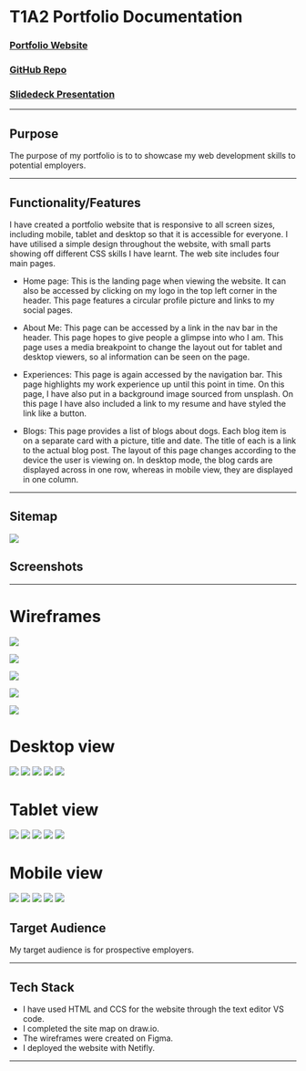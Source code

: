 # T1A2 Portfolio Documentation

### [Portfolio Website](https://incredible-chebakia-62a0d5.netlify.app)

### [GitHub Repo](https://github.com/Coder-Nicki/NicoleHulett_T1A2)

### [Slidedeck Presentation](https://youtu.be/UNmaJwRfl-8)

***

## Purpose
The purpose of my portfolio is to to showcase my web development skills to potential employers.

***

## Functionality/Features
I have created a portfolio website that is responsive to all screen sizes, including mobile, tablet and desktop so that it is accessible for everyone. I have utilised a simple design throughout the website, with small parts showing off different CSS skills I have learnt. The web site includes four main pages.

- Home page: This is the landing page when viewing the website. It can also be accessed by clicking on my logo in the top left corner in the header. This page features a circular profile picture and links to my social pages.

- About Me: This page can be accessed by a link in the nav bar in the header. This page hopes to give people a glimpse into who I am. This page uses a media breakpoint to change the layout out for tablet and desktop viewers, so al information can be seen on the page.

- Experiences: This page is again accessed by the navigation bar. This page highlights my work experience up until this point in time. On this page, I have also put in a background image sourced from unsplash. On this page I have also included a link to my resume and have styled the link like a button.

- Blogs: This page provides a list of blogs about dogs. Each blog item is on a separate card with a picture, title and date. The title of each is a link to the actual blog post. The layout of this page changes according to the device the user is viewing on. In desktop mode, the blog cards are displayed across in one row, whereas in mobile view, they are displayed in one column.

***

## Sitemap

![](docs/wireframes/portfolioSitemap.drawio(2).png)

## Screenshots

***

# Wireframes

![](docs/wireframes/main.png)

![](docs/wireframes/about-me.png)

![](socs/wireframes/experience.png)

![](docs/wireframes/blogs.png)

![](docs/wireframes/blog-post.png)

# Desktop view

![](docs/screenshots/d-main.png)
![](docs/screenshots/d-about.png)
![](docs/screenshots/d-experience.png)
![](docs/screenshots/d-blogs.png)
![](docs/screenshots/d-blogpost.png)

# Tablet view

![](docs/screenshots/t-main.png)
![](docs/screenshots/t-about.png)
![](docs/screenshots/t-experience.png)
![](docs/screenshots/t-blogs.png)
![](docs/screenshots/t-blogpost.png)

# Mobile view

![](docs/screenshots/m-main.png)
![](docs/screenshots/m-about.png)
![](docs/screenshots/m-experiences.png)
![](docs/screenshots/m-blogs.png)
![](docs/screenshots/m-blogpost.png)


## Target Audience
My target audience is for prospective employers. 

***

## Tech Stack
- I have used HTML and CCS for the website through the text editor VS code.
- I completed the site map on draw.io. 
- The wireframes were created on Figma. 
- I deployed the website with Netifly.

***